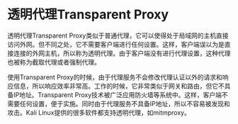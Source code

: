 # 透明代理Transparent Proxy
 
透明代理Transparent Proxy类似于普通代理，它可以使得处于局域网的主机直接访问外网。但不同之处，它不需要客户端进行任何设置。这样，客户端误以为是直接连接的外网主机，所以称为透明代理。由于客户端没有进行代理设置，这种代理也被称为截取代理或者强制代理。
 
使用Transparent Proxy的时候，由于代理服务不会修改代理认证以外的请求和响应信息，所以响应效率非常高。工作的时候，它非常类似于网关和路由，但它不具备IP地址。Transparent Proxy技术被广泛应用防火墙等系统中。这样，客户端不需要任何设置，便于实施。同时由于代理服务不具备IP地址，所以不容易被发现和攻击。Kali Linux提供的很多软件都支持透明代理，如mitmproxy。
